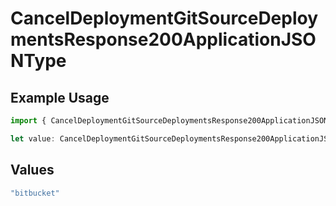# CancelDeploymentGitSourceDeploymentsResponse200ApplicationJSONType

## Example Usage

```typescript
import { CancelDeploymentGitSourceDeploymentsResponse200ApplicationJSONType } from "@vercel/sdk/models/operations";

let value: CancelDeploymentGitSourceDeploymentsResponse200ApplicationJSONType = "bitbucket";
```

## Values

```typescript
"bitbucket"
```